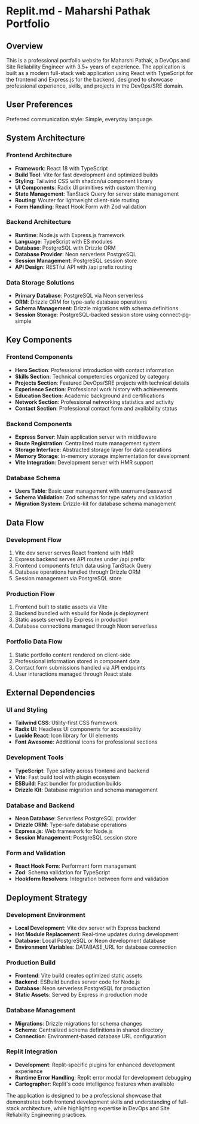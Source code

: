 # Replit.md - Maharshi Pathak Portfolio

## Overview

This is a professional portfolio website for Maharshi Pathak, a DevOps and Site Reliability Engineer with 3.5+ years of experience. The application is built as a modern full-stack web application using React with TypeScript for the frontend and Express.js for the backend, designed to showcase professional experience, skills, and projects in the DevOps/SRE domain.

## User Preferences

Preferred communication style: Simple, everyday language.

## System Architecture

### Frontend Architecture
- **Framework**: React 18 with TypeScript
- **Build Tool**: Vite for fast development and optimized builds
- **Styling**: Tailwind CSS with shadcn/ui component library
- **UI Components**: Radix UI primitives with custom theming
- **State Management**: TanStack Query for server state management
- **Routing**: Wouter for lightweight client-side routing
- **Form Handling**: React Hook Form with Zod validation

### Backend Architecture
- **Runtime**: Node.js with Express.js framework
- **Language**: TypeScript with ES modules
- **Database**: PostgreSQL with Drizzle ORM
- **Database Provider**: Neon serverless PostgreSQL
- **Session Management**: PostgreSQL session store
- **API Design**: RESTful API with /api prefix routing

### Data Storage Solutions
- **Primary Database**: PostgreSQL via Neon serverless
- **ORM**: Drizzle ORM for type-safe database operations
- **Schema Management**: Drizzle migrations with schema definitions
- **Session Storage**: PostgreSQL-backed session store using connect-pg-simple

## Key Components

### Frontend Components
- **Hero Section**: Professional introduction with contact information
- **Skills Section**: Technical competencies organized by category
- **Projects Section**: Featured DevOps/SRE projects with technical details
- **Experience Section**: Professional work history with achievements
- **Education Section**: Academic background and certifications
- **Network Section**: Professional networking statistics and activity
- **Contact Section**: Professional contact form and availability status

### Backend Components
- **Express Server**: Main application server with middleware
- **Route Registration**: Centralized route management system
- **Storage Interface**: Abstracted storage layer for data operations
- **Memory Storage**: In-memory storage implementation for development
- **Vite Integration**: Development server with HMR support

### Database Schema
- **Users Table**: Basic user management with username/password
- **Schema Validation**: Zod schemas for type safety and validation
- **Migration System**: Drizzle-kit for database schema management

## Data Flow

### Development Flow
1. Vite dev server serves React frontend with HMR
2. Express backend serves API routes under /api prefix
3. Frontend components fetch data using TanStack Query
4. Database operations handled through Drizzle ORM
5. Session management via PostgreSQL store

### Production Flow
1. Frontend built to static assets via Vite
2. Backend bundled with esbuild for Node.js deployment
3. Static assets served by Express in production
4. Database connections managed through Neon serverless

### Portfolio Data Flow
1. Static portfolio content rendered on client-side
2. Professional information stored in component data
3. Contact form submissions handled via API endpoints
4. User interactions managed through React state

## External Dependencies

### UI and Styling
- **Tailwind CSS**: Utility-first CSS framework
- **Radix UI**: Headless UI components for accessibility
- **Lucide React**: Icon library for UI elements
- **Font Awesome**: Additional icons for professional sections

### Development Tools
- **TypeScript**: Type safety across frontend and backend
- **Vite**: Fast build tool with plugin ecosystem
- **ESBuild**: Fast bundler for production builds
- **Drizzle Kit**: Database migration and schema management

### Database and Backend
- **Neon Database**: Serverless PostgreSQL provider
- **Drizzle ORM**: Type-safe database operations
- **Express.js**: Web framework for Node.js
- **Session Management**: PostgreSQL session store

### Form and Validation
- **React Hook Form**: Performant form management
- **Zod**: Schema validation for TypeScript
- **Hookform Resolvers**: Integration between form and validation

## Deployment Strategy

### Development Environment
- **Local Development**: Vite dev server with Express backend
- **Hot Module Replacement**: Real-time updates during development
- **Database**: Local PostgreSQL or Neon development database
- **Environment Variables**: DATABASE_URL for database connection

### Production Build
- **Frontend**: Vite build creates optimized static assets
- **Backend**: ESBuild bundles server code for Node.js
- **Database**: Neon serverless PostgreSQL for production
- **Static Assets**: Served by Express in production mode

### Database Management
- **Migrations**: Drizzle migrations for schema changes
- **Schema**: Centralized schema definitions in shared directory
- **Connection**: Environment-based database URL configuration

### Replit Integration
- **Development**: Replit-specific plugins for enhanced development experience
- **Runtime Error Handling**: Replit error modal for development debugging
- **Cartographer**: Replit's code intelligence features when available

The application is designed to be a professional showcase that demonstrates both frontend development skills and understanding of full-stack architecture, while highlighting expertise in DevOps and Site Reliability Engineering practices.